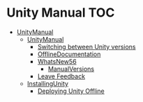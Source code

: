 Unity Manual TOC
================

 - [UnityManual](UnityManual)
	 - [UnityManual](UnityManual_1)
		 - [Switching between Unity versions](SwitchingDocumentationVersions)
		 - [OfflineDocumentation](OfflineDocumentation)
		 - [WhatsNew56](WhatsNew56)
			 - [ManualVersions](ManualVersions)
		 - [Leave Feedback](LeaveFeedback)
	 - [InstallingUnity](InstallingUnity)
		 - [Deploying Unity Offline](DeployingUnityOffline)

